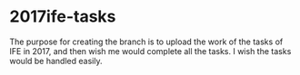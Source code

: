 # 2017ife-tasks
The purpose for creating the branch is to upload the work of the tasks of IFE in 2017, and then wish me would complete all the tasks.
I wish the tasks would be handled easily.
